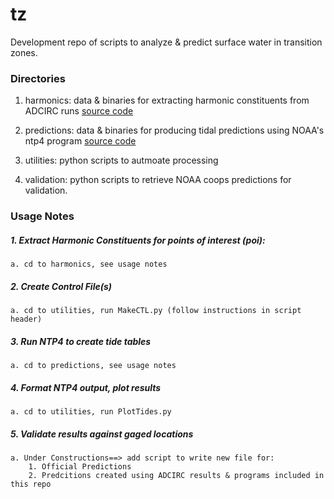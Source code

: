 # tz

Development repo of scripts to analyze & predict surface water in transition zones. 

### Directories
1. harmonics: 
	data &  binaries for extracting harmonic constituents from ADCIRC runs
	[source code](http://adcirc.org/products/adcirc-tidal-databases/)

2. predictions:
    data & binaries for producing tidal predictions using NOAA's ntp4 program
	[source code](https://tidesandcurrents.noaa.gov/faq2.html#65)

3. utilities: python scripts to autmoate processing 

4. validation: python scripts to retrieve NOAA coops predictions for validation.

### Usage Notes
##### 1. Extract Harmonic Constituents for points of interest (poi):
	a. cd to harmonics, see usage notes

##### 2. Create Control File(s) 
	a. cd to utilities, run MakeCTL.py (follow instructions in script header)

##### 3. Run NTP4 to create tide tables
	a. cd to predictions, see usage notes

##### 4. Format NTP4 output, plot results
	a. cd to utilities, run PlotTides.py

##### 5. Validate results against gaged locations
	a. Under Constructions==> add script to write new file for:
		1. Official Predictions
		2. Predcitions created using ADCIRC results & programs included in this repo	
